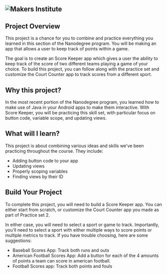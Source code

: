 ![Makers Institute](../images/logo-makersinstitute.png)
-

## Project Overview
This project is a chance for you to combine and practice everything you learned in this section of the Nanodegree program. You will be making an app that allows a user to keep track of points within a game.

The goal is to create an Score Keeper app which gives a user the ability to keep track of the score of two different teams playing a game of your choice. To build this project, you can follow along with the practice set and customize the Court Counter app to track scores from a different sport.


## Why this project?
In the most recent portion of the Nanodegree program, you learned how to make use of Java in your Android apps to make them interactive. With Score Keeper, you will be practicing this skill set, with particular focus on button code, variable scope, and updating views.


## What will I learn?
This project is about combining various ideas and skills we've been practicing throughout the course. They include:

- Adding button code to your app
- Updating views
- Properly scoping variables
- Finding views by their ID


## Build Your Project
To complete this project, you will need to build a Score Keeper app. You can either start from scratch, or customize the Court Counter app you made as part of Practice set 2.

In either case, you will need to select a sport or game to track. Importantly, you'll need to select a sport with either multiple ways to score points or multiple metrics to track. If you have trouble choosing, here are some suggestions:

- Baseball Scores App: Track both runs and outs
- American Football Scores App: Add a button for each of the 4 amounts of points a team can score in american football.
- Football Scores app: Track both points and fouls
